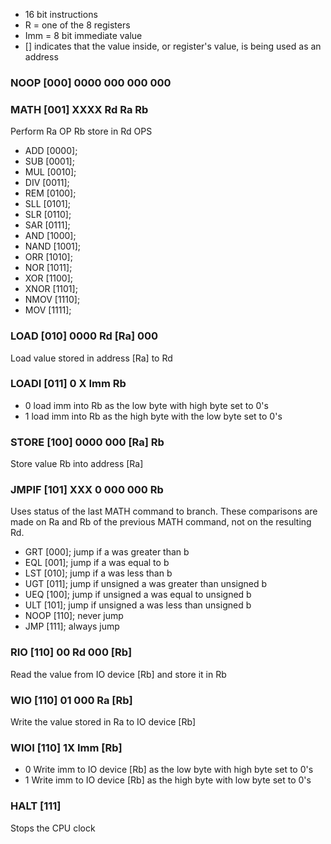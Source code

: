 - 16 bit instructions
- R = one of the 8 registers
- Imm = 8 bit immediate value
- [] indicates that the value inside, or register's value, is being used as an address

### NOOP [000] 0000 000 000 000

### MATH [001] XXXX Rd Ra Rb

Perform Ra OP Rb store in Rd
OPS

- ADD   [0000];
- SUB   [0001];
- MUL   [0010];
- DIV   [0011]; 
- REM   [0100]; 
- SLL   [0101];
- SLR   [0110];
- SAR   [0111];
- AND   [1000];
- NAND  [1001];
- ORR   [1010];
- NOR   [1011];
- XOR   [1100];
- XNOR  [1101];
- NMOV  [1110];
- MOV   [1111];


### LOAD [010] 0000 Rd [Ra] 000

Load value stored in address [Ra] to Rd

### LOADI [011] 0 X Imm Rb

- 0 load imm into Rb as the low byte with high byte set to 0's
- 1 load imm into Rb as the high byte with the low byte set to 0's

### STORE [100] 0000 000 [Ra] Rb

Store value Rb into address [Ra]

### JMPIF [101] XXX 0 000 000 Rb

Uses status of the last MATH command to branch. These comparisons are made on Ra and Rb of the previous MATH command, not on the resulting Rd.

- GRT   [000]; jump if a was greater than b
- EQL   [001]; jump if a was equal to b
- LST   [010]; jump if a was less than b
- UGT   [011]; jump if unsigned a was greater than unsigned b
- UEQ   [100]; jump if unsigned a was equal to unsigned b
- ULT   [101]; jump if unsigned a was less than unsigned b
- NOOP  [110]; never jump
- JMP   [111]; always jump

### RIO [110] 00 Rd 000 [Rb]
Read the value from IO device [Rb] and store it in Rb

### WIO [110] 01 000 Ra [Rb]
Write the value stored in Ra to IO device [Rb]

### WIOI [110] 1X Imm [Rb]
- 0 Write imm to IO device [Rb] as the low byte with high byte set to 0's
- 1 Write imm to IO device [Rb] as the high byte with low byte set to 0's

### HALT [111]
Stops the CPU clock